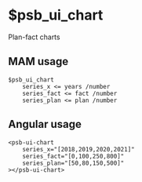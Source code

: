 # $psb_ui_chart

Plan-fact charts

## MAM usage

```tree
$psb_ui_chart
	series_x <= years /number
	series_fact <= fact /number
	series_plan <= plan /number
```

## Angular usage

```
<psb-ui-chart
	series_x="[2018,2019,2020,2021]"
	series_fact="[0,100,250,800]"
	series_plan="[50,80,150,500]"
></psb-ui-chart>
```
